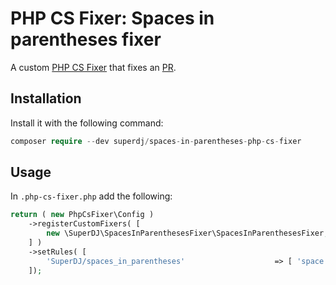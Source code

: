 # PHP CS Fixer: Spaces in parentheses fixer

A custom [PHP CS Fixer](https://github.com/FriendsOfPHP/PHP-CS-Fixer) that fixes an [PR](https://github.com/FriendsOfPHP/PHP-CS-Fixer/pull/5709).

## Installation

Install it with the following command:

```php
composer require --dev superdj/spaces-in-parentheses-php-cs-fixer
```

## Usage

In `.php-cs-fixer.php` add the following:
```php
return ( new PhpCsFixer\Config )
    ->registerCustomFixers( [
        new \SuperDJ\SpacesInParenthesesFixer\SpacesInParenthesesFixer,
    ] )
    ->setRules( [
        'SuperDJ/spaces_in_parentheses'                    => [ 'space' => 'spaces' ],
    ]);
```